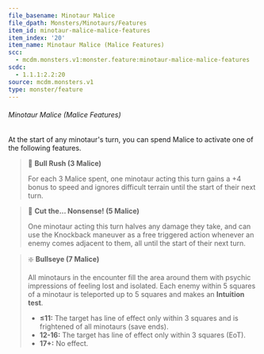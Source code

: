 ```yaml
---
file_basename: Minotaur Malice
file_dpath: Monsters/Minotaurs/Features
item_id: minotaur-malice-malice-features
item_index: '20'
item_name: Minotaur Malice (Malice Features)
scc:
  - mcdm.monsters.v1:monster.feature:minotaur-malice-malice-features
scdc:
  - 1.1.1:2.2:20
source: mcdm.monsters.v1
type: monster/feature
---
```


###### Minotaur Malice (Malice Features)

At the start of any minotaur's turn, you can spend Malice to activate one of the following features.

<!-- -->
> 👤 **Bull Rush (3 Malice)**
>
> For each 3 Malice spent, one minotaur acting this turn gains a +4 bonus to speed and ignores difficult terrain until the start of their next turn.

<!-- -->
> 👤 **Cut the... Nonsense! (5 Malice)**
>
> One minotaur acting this turn halves any damage they take, and can use the Knockback maneuver as a free triggered action whenever an enemy comes adjacent to them, all until the start of their next turn.

<!-- -->
> ❇️ **Bullseye (7 Malice)**
>
> All minotaurs in the encounter fill the area around them with psychic impressions of feeling lost and isolated. Each enemy within 5 squares of a minotaur is teleported up to 5 squares and makes an **Intuition test**.
>
> - **≤11:** The target has line of effect only within 3 squares and is frightened of all minotaurs (save ends).
> - **12-16:** The target has line of effect only within 3 squares (EoT).
> - **17+:** No effect.
